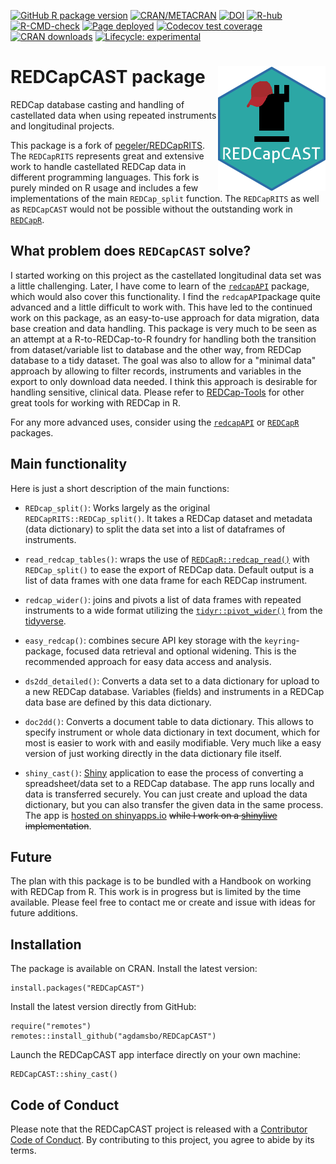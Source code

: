 <!-- badges: start -->
[![GitHub R package version](https://img.shields.io/github/r-package/v/agdamsbo/REDCapCAST)](https://github.com/agdamsbo/REDCapCAST)
[![CRAN/METACRAN](https://img.shields.io/cran/v/REDCapCAST)](https://CRAN.R-project.org/package=REDCapCAST)
[![DOI](https://zenodo.org/badge/DOI/10.5281/zenodo.8013984.svg)](https://doi.org/10.5281/zenodo.8013984)
[![R-hub](https://github.com/agdamsbo/REDCapCAST/actions/workflows/rhub.yaml/badge.svg)](https://github.com/agdamsbo/REDCapCAST/actions/workflows/rhub.yaml)
[![R-CMD-check](https://github.com/agdamsbo/REDCapCAST/actions/workflows/R-CMD-check.yaml/badge.svg)](https://github.com/agdamsbo/REDCapCAST/actions/workflows/R-CMD-check.yaml)
[![Page deployed](https://github.com/agdamsbo/REDCapCAST/actions/workflows/pages/pages-build-deployment/badge.svg)](https://github.com/agdamsbo/REDCapCAST/actions/workflows/pages/pages-build-deployment)
[![Codecov test coverage](https://codecov.io/gh/agdamsbo/REDCapCAST/branch/master/graph/badge.svg)](https://app.codecov.io/gh/agdamsbo/REDCapCAST?branch=master)
[![CRAN downloads](https://cranlogs.r-pkg.org/badges/grand-total/REDCapCAST)](https://cran.r-project.org/package=REDCapCAST)
[![Lifecycle:
experimental](https://img.shields.io/badge/lifecycle-experimental-orange.svg)](https://lifecycle.r-lib.org/articles/stages.html)
<!-- badges: end -->

# REDCapCAST package <img src="man/figures/logo.png" align="right" />

REDCap database casting and handling of castellated data when using repeated instruments and longitudinal projects.

This package is a fork of [pegeler/REDCapRITS](https://github.com/pegeler/REDCapRITS). The `REDCapRITS` represents great and extensive work to handle castellated REDCap data in different programming languages. This fork is purely minded on R usage and includes a few implementations of the main `REDCap_split` function. The `REDCapRITS` as well as `REDCapCAST` would not be possible without the outstanding work in [`REDCapR`](https://ouhscbbmc.github.io/REDCapR/).

## What problem does `REDCapCAST` solve?

I started working on this project as the castellated longitudinal data set was a little challenging. Later, I have come to learn of the [`redcapAPI`](https://github.com/vubiostat/redcapAPI) package, which would also cover this functionality. I find the `redcapAPI`package quite advanced and a little difficult to work with. This have led to the continued work on this package, as an easy-to-use approach for data migration, data base creation and data handling. This package is very much to be seen as an attempt at a R-to-REDCap-to-R foundry for handling both the transition from dataset/variable list to database and the other way, from REDCap database to a tidy dataset. The goal was also to allow for a "minimal data" approach by allowing to filter records, instruments and variables in the export to only download data needed. I think this approach is desirable for handling sensitive, clinical data. Please refer to [REDCap-Tools](https://redcap-tools.github.io/) for other great tools for working with REDCap in R.

For any more advanced uses, consider using the [`redcapAPI`](https://github.com/vubiostat/redcapAPI) or [`REDCapR`](https://ouhscbbmc.github.io/REDCapR/) packages.

## Main functionality

Here is just a short description of the main functions:

* `REDcap_split()`: Works largely as the original `REDCapRITS::REDCap_split()`. It takes a REDCap dataset and metadata (data dictionary) to split the data set into a list of dataframes of instruments.

* `read_redcap_tables()`: wraps the use of [`REDCapR::redcap_read()`](https://github.com/OuhscBbmc/REDCapR) with `REDCap_split()` to ease the export of REDCap data. Default output is a list of data frames with one data frame for each REDCap instrument.

* `redcap_wider()`: joins and pivots a list of data frames with repeated instruments to a wide format utilizing the [`tidyr::pivot_wider()`](https://tidyr.tidyverse.org/reference/pivot_wider.html) from the [tidyverse](https://www.tidyverse.org/).

* `easy_redcap()`: combines secure API key storage with the `keyring`-package, focused data retrieval and optional widening. This is the recommended approach for easy data access and analysis.

* `ds2dd_detailed()`: Converts a data set to a data dictionary for upload to a new REDCap database. Variables (fields) and instruments in a REDCap data base are defined by this data dictionary.

* `doc2dd()`: Converts a document table to data dictionary. This allows to specify instrument or whole data dictionary in text document, which for most is easier to work with and easily modifiable. Very much like a easy version of just working directly in the data dictionary file itself.

* `shiny_cast()`: [Shiny](https://shiny.posit.co/) application to ease the process of converting a spreadsheet/data set to a REDCap database. The app runs locally and data is transferred securely. You can just create and upload the data dictionary, but you can also transfer the given data in the same process. The app is [hosted on shinyapps.io](https://agdamsbo.shinyapps.io/redcapcast/) ~~while I work on a [shinylive](https://posit-dev.github.io/r-shinylive/) implementation~~.

## Future

The plan with this package is to be bundled with a Handbook on working with REDCap from R. This work is in progress but is limited by the time available. Please feel free to contact me or create and issue with ideas for future additions.

## Installation

The package is available on CRAN. Install the latest version:

```
install.packages("REDCapCAST")
```

Install the latest version directly from GitHub:

```
require("remotes")
remotes::install_github("agdamsbo/REDCapCAST")
```

Launch the REDCapCAST app interface directly on your own machine:

```
REDCapCAST::shiny_cast()
```

## Code of Conduct

Please note that the REDCapCAST project is released with a [Contributor Code of Conduct](https://agdamsbo.github.io/REDCapCAST/CODE_OF_CONDUCT.html). By contributing to this project, you agree to abide by its terms.
